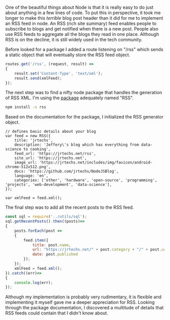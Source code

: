 One of the beautiful things about Node is that it is really easy to do just about anything in a few lines of code.
To put this in perspective, it took me longer to make this *terrible* blog post header than it did for me to implement an RSS feed in node. 
An RSS (rich site summary) feed enables people to subscribe to blogs and get notified when there is a new post.
People also use RSS feeds to aggregate all the blogs they read in one place.
Although RSS is on the decline, it is still widely used in the tech community.

Before looked for a package I added a route listening on "/rss" which sends a static object that will eventually store the RSS feed object.

```javascript
routes.get('/rss', (request, result) =>
{
    result.set('Content-Type', 'text/xml');
    result.send(xmlFeed);
});
```

The next step was to find a nifty node package that handles the generation of RSS XML.
I'm using the [package](https://www.npmjs.com/package/rss) adequately named "RSS".

```bash
npm install -s rss
```


Based on the documentation for the package, I initialized the RSS generator object. 

```
// defines basic details about your blog
var feed = new RSS({
    title: 'jrtechs',
    description: 'Jeffery\'s blog which has everything from data-science to cooking',
    feed_url: 'https://jrtechs.net/rss',
    site_url: 'https://jrtechs.net',
    image_url: 'https://jrtechs.net/includes/img/favicon/android-chrome-512x512.png',
    docs: 'https://github.com/jrtechs/NodeJSBlog',
    language: 'en',
    categories: ['other', 'hardware', 'open-source', 'programming', 'projects', 'web-development', 'data-science'],
});

var xmlFeed = feed.xml();
```

The final step was to add all the recent posts to the RSS feed. 

```javascript
const sql = require('../utils/sql');
sql.getRecentPosts().then((posts)=>
{
    posts.forEach(post =>
    {
        feed.item({
            title: post.name,
            url: "https://jrtechs.net/" + post.category + "/" + post.url,
            date: post.published
        });
    });
    xmlFeed = feed.xml();
}).catch((err)=>
{
    console.log(err);
});
```

Although my implementation is probably very rudimentary, it is flexible and implementing it myself gave me a deeper appreciation for RSS.
Looking through the package documentation, I discovered a multitude of details that RSS feeds could contain that I didn't know about.
